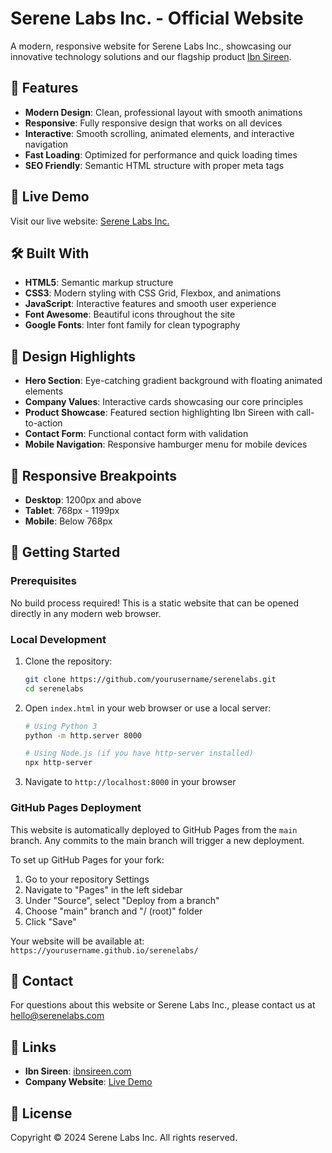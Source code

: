 # Serene Labs Inc. - Official Website

A modern, responsive website for Serene Labs Inc., showcasing our innovative technology solutions and our flagship product [Ibn Sireen](https://ibnsireen.com).

## 🌟 Features

- **Modern Design**: Clean, professional layout with smooth animations
- **Responsive**: Fully responsive design that works on all devices
- **Interactive**: Smooth scrolling, animated elements, and interactive navigation
- **Fast Loading**: Optimized for performance and quick loading times
- **SEO Friendly**: Semantic HTML structure with proper meta tags

## 🚀 Live Demo

Visit our live website: [Serene Labs Inc.](https://serenelabs.github.io/serenelabs/)

## 🛠️ Built With

- **HTML5**: Semantic markup structure
- **CSS3**: Modern styling with CSS Grid, Flexbox, and animations
- **JavaScript**: Interactive features and smooth user experience
- **Font Awesome**: Beautiful icons throughout the site
- **Google Fonts**: Inter font family for clean typography

## 🎨 Design Highlights

- **Hero Section**: Eye-catching gradient background with floating animated elements
- **Company Values**: Interactive cards showcasing our core principles
- **Product Showcase**: Featured section highlighting Ibn Sireen with call-to-action
- **Contact Form**: Functional contact form with validation
- **Mobile Navigation**: Responsive hamburger menu for mobile devices

## 📱 Responsive Breakpoints

- **Desktop**: 1200px and above
- **Tablet**: 768px - 1199px
- **Mobile**: Below 768px

## 🚀 Getting Started

### Prerequisites

No build process required! This is a static website that can be opened directly in any modern web browser.

### Local Development

1. Clone the repository:
   ```bash
   git clone https://github.com/yourusername/serenelabs.git
   cd serenelabs
   ```

2. Open `index.html` in your web browser or use a local server:
   ```bash
   # Using Python 3
   python -m http.server 8000
   
   # Using Node.js (if you have http-server installed)
   npx http-server
   ```

3. Navigate to `http://localhost:8000` in your browser

### GitHub Pages Deployment

This website is automatically deployed to GitHub Pages from the `main` branch. Any commits to the main branch will trigger a new deployment.

To set up GitHub Pages for your fork:

1. Go to your repository Settings
2. Navigate to "Pages" in the left sidebar
3. Under "Source", select "Deploy from a branch"
4. Choose "main" branch and "/ (root)" folder
5. Click "Save"

Your website will be available at: `https://yourusername.github.io/serenelabs/`

## 📧 Contact

For questions about this website or Serene Labs Inc., please contact us at hello@serenelabs.com

## 🔗 Links

- **Ibn Sireen**: [ibnsireen.com](https://ibnsireen.com)
- **Company Website**: [Live Demo](https://serenelabs.github.io/serenelabs/)

## 📄 License

Copyright © 2024 Serene Labs Inc. All rights reserved.
